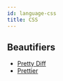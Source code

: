 ```yaml
---
id: language-css
title: CSS
---
```

## Beautifiers
- [Pretty Diff](/docs/beautifier-pretty-diff.html)
- [Prettier](/docs/beautifier-prettier.html)